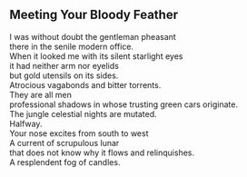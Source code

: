 Meeting Your Bloody Feather
---------------------------
I was without doubt the gentleman pheasant  
there in the senile modern office.  
When it looked me with its silent starlight eyes  
it had neither arm nor eyelids  
but gold utensils on its sides.  
Atrocious vagabonds and bitter torrents.  
They are all men  
professional shadows in whose trusting green cars originate.  
The jungle celestial nights are mutated.  
Halfway.  
Your nose excites from south to west  
A current of scrupulous lunar  
that does not know why it flows and relinquishes.  
A resplendent fog of candles.  
